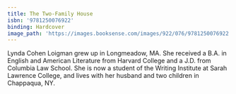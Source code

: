 ```yaml
---
title: The Two-Family House
isbn: '9781250076922'
binding: Hardcover
image_path: 'https://images.booksense.com/images/922/076/9781250076922.jpg'
---
```



Lynda Cohen Loigman grew up in Longmeadow, MA. She received a B.A. in English and American Literature from Harvard College and a J.D. from Columbia Law School. She is now a student of the Writing Institute at Sarah Lawrence College, and lives with her husband and two children in Chappaqua, NY.